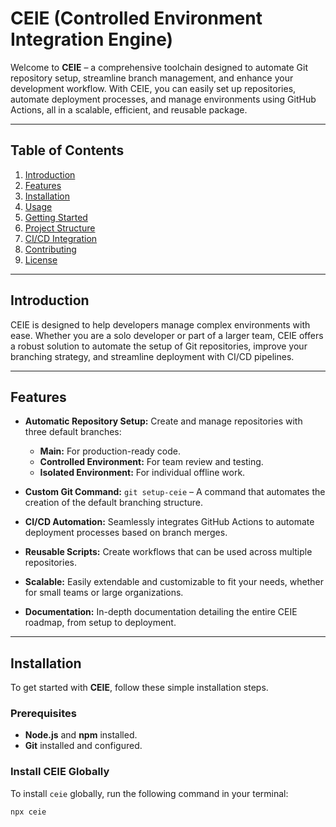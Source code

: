 # **CEIE (Controlled Environment Integration Engine)**

Welcome to **CEIE** – a comprehensive toolchain designed to automate Git repository setup, streamline branch management, and enhance your development workflow. With CEIE, you can easily set up repositories, automate deployment processes, and manage environments using GitHub Actions, all in a scalable, efficient, and reusable package.

---

## **Table of Contents**

1. [Introduction](#introduction)
2. [Features](#features)
3. [Installation](#installation)
4. [Usage](#usage)
5. [Getting Started](#getting-started)
6. [Project Structure](#project-structure)
7. [CI/CD Integration](#cicd-integration)
8. [Contributing](#contributing)
9. [License](#license)

---

## **Introduction**

CEIE is designed to help developers manage complex environments with ease. Whether you are a solo developer or part of a larger team, CEIE offers a robust solution to automate the setup of Git repositories, improve your branching strategy, and streamline deployment with CI/CD pipelines.

---

## **Features**

- **Automatic Repository Setup:** Create and manage repositories with three default branches:
  - **Main:** For production-ready code.
  - **Controlled Environment:** For team review and testing.
  - **Isolated Environment:** For individual offline work.
  
- **Custom Git Command:** `git setup-ceie` – A command that automates the creation of the default branching structure.

- **CI/CD Automation:** Seamlessly integrates GitHub Actions to automate deployment processes based on branch merges.

- **Reusable Scripts:** Create workflows that can be used across multiple repositories.

- **Scalable:** Easily extendable and customizable to fit your needs, whether for small teams or large organizations.

- **Documentation:** In-depth documentation detailing the entire CEIE roadmap, from setup to deployment.

---

## **Installation**

To get started with **CEIE**, follow these simple installation steps.

### Prerequisites

- **Node.js** and **npm** installed.
- **Git** installed and configured.

### Install CEIE Globally

To install `ceie` globally, run the following command in your terminal:

```bash
npx ceie
